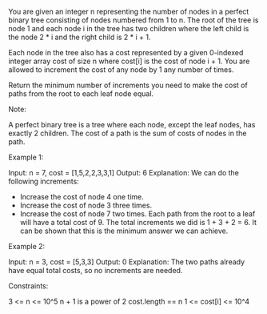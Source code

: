 You are given an integer n representing the number of nodes in a perfect
binary tree consisting of nodes numbered from 1 to n. The root of the tree is
node 1 and each node i in the tree has two children where the left child is
the node 2 * i and the right child is 2 * i + 1.

Each node in the tree also has a cost represented by a given 0-indexed
integer array cost of size n where cost[i] is the cost of node i + 1. You are
allowed to increment the cost of any node by 1 any number of times.

Return the minimum number of increments you need to make the cost of paths
from the root to each leaf node equal.

Note:


A perfect binary tree is a tree where each node, except the leaf nodes, has
exactly 2 children.
The cost of a path is the sum of costs of nodes in the path.



Example 1:


Input: n = 7, cost = [1,5,2,2,3,3,1]
Output: 6
Explanation: We can do the following increments:
- Increase the cost of node 4 one time.
- Increase the cost of node 3 three times.
- Increase the cost of node 7 two times.
Each path from the root to a leaf will have a total cost of 9.
The total increments we did is 1 + 3 + 2 = 6.
It can be shown that this is the minimum answer we can achieve.


Example 2:


Input: n = 3, cost = [5,3,3]
Output: 0
Explanation: The two paths already have equal total costs, so no increments
are needed.



Constraints:


3 <= n <= 10^5
n + 1 is a power of 2
cost.length == n
1 <= cost[i] <= 10^4




